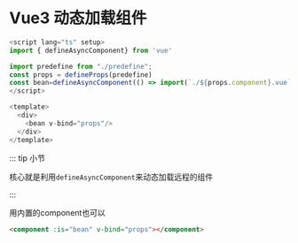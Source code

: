 # Vue3 动态加载组件

```ts
<script lang="ts" setup>
import { defineAsyncComponent} from 'vue'

import predefine from "./predefine";
const props = defineProps(predefine)
const bean=defineAsyncComponent(() => import(`./${props.component}.vue`))
</script>

<template>
  <div>
    <bean v-bind="props"/>
  </div>
</template>
```


::: tip 小节

核心就是利用`defineAsyncComponent`来动态加载远程的组件

:::

用内置的component也可以

```html
<component :is="bean" v-bind="props"></component>
```